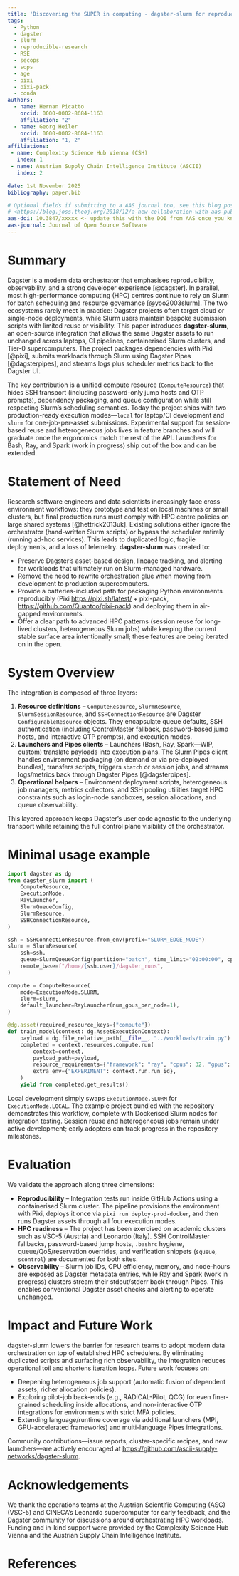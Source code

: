 ```yaml
---
title: 'Discovering the SUPER in computing - dagster-slurm for reproducible research on HPC'
tags:
  - Python
  - dagster
  - slurm
  - reproducible-research
  - RSE
  - secops
  - sops
  - age
  - pixi
  - pixi-pack
  - conda
authors:
  - name: Hernan Picatto
    orcid: 0000-0002-8684-1163
    affiliation: "2"
  - name: Georg Heiler
    orcid: 0000-0002-8684-1163
    affiliation: "1, 2"
affiliations:
 - name: Complexity Science Hub Vienna (CSH)
   index: 1
 - name: Austrian Supply Chain Intelligence Institute (ASCII)
   index: 2

date: 1st November 2025
bibliography: paper.bib

# Optional fields if submitting to a AAS journal too, see this blog post:
# <https://blog.joss.theoj.org/2018/12/a-new-collaboration-with-aas-publishing
aas-doi: 10.3847/xxxxx <- update this with the DOI from AAS once you know it.
aas-journal: Journal of Open Source Software
---
```


# Summary

Dagster is a modern data orchestrator that emphasises reproducibility, observability, and a strong developer experience [@dagster]. In parallel, most high-performance computing (HPC) centres continue to rely on Slurm for batch scheduling and resource governance [@yoo2003slurm]. The two ecosystems rarely meet in practice: Dagster projects often target cloud or single-node deployments, while Slurm users maintain bespoke submission scripts with limited reuse or visibility. This paper introduces **dagster-slurm**, an open-source integration that allows the same Dagster assets to run unchanged across laptops, CI pipelines, containerised Slurm clusters, and Tier-0 supercomputers. The project packages dependencies with Pixi [@pixi], submits workloads through Slurm using Dagster Pipes [@dagsterpipes], and streams logs plus scheduler metrics back to the Dagster UI.

The key contribution is a unified compute resource (`ComputeResource`) that hides SSH transport (including password-only jump hosts and OTP prompts), dependency packaging, and queue configuration while still respecting Slurm’s scheduling semantics. Today the project ships with two production-ready execution modes—`local` for laptop/CI development and `slurm` for one-job-per-asset submissions. Experimental support for session-based reuse and heterogeneous jobs lives in feature branches and will graduate once the ergonomics match the rest of the API. Launchers for Bash, Ray, and Spark (work in progress) ship out of the box and can be extended.

# Statement of Need

Research software engineers and data scientists increasingly face cross-environment workflows: they prototype and test on local machines or small clusters, but final production runs must comply with HPC centre policies on large shared systems [@hettrick2013uk]. Existing solutions either ignore the orchestrator (hand-written Slurm scripts) or bypass the scheduler entirely (running ad-hoc services). This leads to duplicated logic, fragile deployments, and a loss of telemetry. **dagster-slurm** was created to:

- Preserve Dagster’s asset-based design, lineage tracking, and alerting for workloads that ultimately run on Slurm-managed hardware.
- Remove the need to rewrite orchestration glue when moving from development to production supercomputers.
- Provide a batteries-included path for packaging Python environments reproducibly (Pixi https://pixi.sh/latest/ + pixi-pack, https://github.com/Quantco/pixi-pack) and deploying them in air-gapped environments.
- Offer a clear path to advanced HPC patterns (session reuse for long-lived clusters, heterogeneous Slurm jobs) while keeping the current stable surface area intentionally small; these features are being iterated on in the open.

# System Overview

The integration is composed of three layers:

1. **Resource definitions** – `ComputeResource`, `SlurmResource`, `SlurmSessionResource`, and `SSHConnectionResource` are Dagster `ConfigurableResource` objects. They encapsulate queue defaults, SSH authentication (including ControlMaster fallback, password-based jump hosts, and interactive OTP prompts), and execution modes.
2. **Launchers and Pipes clients** – Launchers (Bash, Ray, Spark—WIP, custom) translate payloads into execution plans. The Slurm Pipes client handles environment packaging (on demand or via pre-deployed bundles), transfers scripts, triggers `sbatch` or session jobs, and streams logs/metrics back through Dagster Pipes [@dagsterpipes].
3. **Operational helpers** – Environment deployment scripts, heterogeneous job managers, metrics collectors, and SSH pooling utilities target HPC constraints such as login-node sandboxes, session allocations, and queue observability.

This layered approach keeps Dagster’s user code agnostic to the underlying transport while retaining the full control plane visibility of the orchestrator.

# Minimal usage example

```python
import dagster as dg
from dagster_slurm import (
    ComputeResource,
    ExecutionMode,
    RayLauncher,
    SlurmQueueConfig,
    SlurmResource,
    SSHConnectionResource,
)

ssh = SSHConnectionResource.from_env(prefix="SLURM_EDGE_NODE")
slurm = SlurmResource(
    ssh=ssh,
    queue=SlurmQueueConfig(partition="batch", time_limit="02:00:00", cpus=8, mem="32G"),
    remote_base=f"/home/{ssh.user}/dagster_runs",
)

compute = ComputeResource(
    mode=ExecutionMode.SLURM,
    slurm=slurm,
    default_launcher=RayLauncher(num_gpus_per_node=1),
)

@dg.asset(required_resource_keys={"compute"})
def train_model(context: dg.AssetExecutionContext):
    payload = dg.file_relative_path(__file__, "../workloads/train.py")
    completed = context.resources.compute.run(
        context=context,
        payload_path=payload,
        resource_requirements={"framework": "ray", "cpus": 32, "gpus": 1, "memory_gb": 120},
        extra_env={"EXPERIMENT": context.run.run_id},
    )
    yield from completed.get_results()
```

Local development simply swaps `ExecutionMode.SLURM` for `ExecutionMode.LOCAL`. The example project bundled with the repository demonstrates this workflow, complete with Dockerised Slurm nodes for integration testing. Session reuse and heterogeneous jobs remain under active development; early adopters can track progress in the repository milestones.

# Evaluation

We validate the approach along three dimensions:

- **Reproducibility** – Integration tests run inside GitHub Actions using a containerised Slurm cluster. The pipeline provisions the environment with Pixi, deploys it once via `pixi run deploy-prod-docker`, and then runs Dagster assets through all four execution modes.
- **HPC readiness** – The project has been exercised on academic clusters such as VSC-5 (Austria) and Leonardo (Italy). SSH ControlMaster fallbacks, password-based jump hosts, `.bashrc` hygiene, queue/QoS/reservation overrides, and verification snippets (`squeue`, `scontrol`) are documented for both sites.
- **Observability** – Slurm job IDs, CPU efficiency, memory, and node-hours are exposed as Dagster metadata entries, while Ray and Spark (work in progress) clusters stream their stdout/stderr back through Pipes. This enables conventional Dagster asset checks and alerting to operate unchanged.

# Impact and Future Work

dagster-slurm lowers the barrier for research teams to adopt modern data orchestration on top of established HPC schedulers. By eliminating duplicated scripts and surfacing rich observability, the integration reduces operational toil and shortens iteration loops. Future work focuses on:

- Deepening heterogeneous job support (automatic fusion of dependent assets, richer allocation policies).
- Exploring pilot-job back-ends (e.g., RADICAL-Pilot, QCG) for even finer-grained scheduling inside allocations, and non-interactive OTP integrations for environments with strict MFA policies.
- Extending language/runtime coverage via additional launchers (MPI, GPU-accelerated frameworks) and multi-language Pipes integrations.

Community contributions—issue reports, cluster-specific recipes, and new launchers—are actively encouraged at <https://github.com/ascii-supply-networks/dagster-slurm>.

# Acknowledgements

We thank the operations teams at the Austrian Scientific Computing (ASC) (VSC-5) and CINECA’s Leonardo supercomputer for early feedback, and the Dagster community for discussions around orchestrating HPC workloads. Funding and in-kind support were provided by the Complexity Science Hub Vienna and the Austrian Supply Chain Intelligence Institute.

# References
